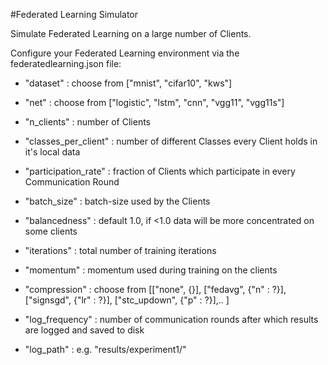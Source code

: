 #Federated Learning Simulator

Simulate Federated Learning on a large number of Clients.

Configure your Federated Learning environment via the federatedlearning.json file:

- "dataset" : choose from ["mnist", "cifar10", "kws"]
- "net" : choose from ["logistic", "lstm", "cnn", "vgg11", "vgg11s"]
- "n_clients" : number of Clients
- "classes\_per\_client" : number of different Classes every Client holds in it's local data
- "participation_rate" : fraction of Clients which participate in every Communication Round
- "batch_size" : batch-size used by the Clients
- "balancedness" : default 1.0, if <1.0 data will be more concentrated on some clients
- "iterations" : total number of training iterations
- "momentum" : momentum used during training on the clients


- "compression" : choose from [["none", {}], ["fedavg", {"n" : ?}], ["signsgd", {"lr" : ?}], ["stc_updown", {"p" : ?}],.. ]


- "log_frequency" : number of communication rounds after which results are logged and saved to disk
- "log_path" : e.g. "results/experiment1/"